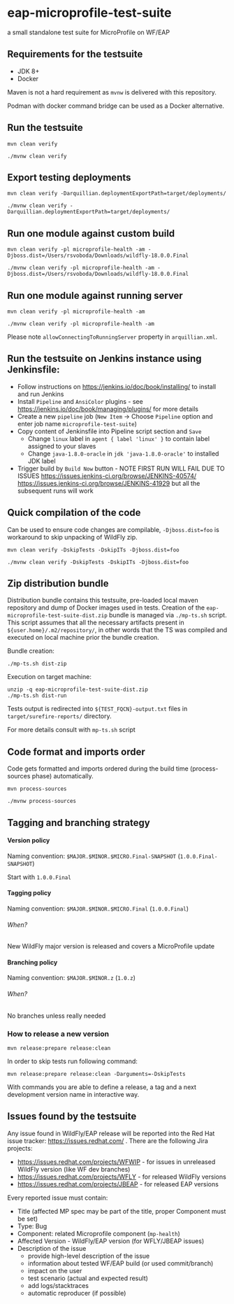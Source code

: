 # eap-microprofile-test-suite
 a small standalone test suite for MicroProfile on WF/EAP

## Requirements for the testsuite
 - JDK 8+
 - Docker
 
 Maven is not a hard requirement as `mvnw` is delivered with this repository.

 Podman with docker command bridge can be used as a Docker alternative.

## Run the testsuite
```
mvn clean verify

./mvnw clean verify
```

## Export testing deployments
```
mvn clean verify -Darquillian.deploymentExportPath=target/deployments/

./mvnw clean verify -Darquillian.deploymentExportPath=target/deployments/
```

## Run one module against custom build
```
mvn clean verify -pl microprofile-health -am -Djboss.dist=/Users/rsvoboda/Downloads/wildfly-18.0.0.Final

./mvnw clean verify -pl microprofile-health -am -Djboss.dist=/Users/rsvoboda/Downloads/wildfly-18.0.0.Final
```

## Run one module against running server
```
mvn clean verify -pl microprofile-health -am

./mvnw clean verify -pl microprofile-health -am
```
Please note `allowConnectingToRunningServer` property in `arquillian.xml`.

## Run the testsuite on Jenkins instance using Jenkinsfile:

- Follow instructions on <https://jenkins.io/doc/book/installing/> to install and run Jenkins
- Install `Pipeline` and `AnsiColor` plugins - see https://jenkins.io/doc/book/managing/plugins/ for more details
- Create a new `pipeline` job (`New Item` -> Choose `Pipeline` option and enter job name `microprofile-test-suite`)
- Copy content of Jenkinsfile into Pipeline script section and `Save`
    - Change `linux` label in `agent { label 'linux' }` to contain label assigned to your slaves
    - Change `java-1.8.0-oracle` in `jdk 'java-1.8.0-oracle'` to installed JDK label
- Trigger build by `Build Now` button - NOTE FIRST RUN WILL FAIL DUE TO ISSUES <https://issues.jenkins-ci.org/browse/JENKINS-40574/> <https://issues.jenkins-ci.org/browse/JENKINS-41929> but all the subsequent runs will work

## Quick compilation of the code
Can be used to ensure code changes are compilable, `-Djboss.dist=foo` is workaround to skip unpacking of WildFly zip.
```
mvn clean verify -DskipTests -DskipITs -Djboss.dist=foo

./mvnw clean verify -DskipTests -DskipITs -Djboss.dist=foo
```

## Zip distribution bundle
Distribution bundle contains this testsuite, pre-loaded local maven repository and dump of Docker images used in tests.
Creation of the `eap-microprofile-test-suite-dist.zip` bundle is managed via `./mp-ts.sh` script.
This script assumes that all the necessary artifacts present in `${user.home}/.m2/repository/`, in other words that the TS was compiled and executed on local machine prior the bundle creation.

Bundle creation:
```
./mp-ts.sh dist-zip
```

Execution on target machine:
```
unzip -q eap-microprofile-test-suite-dist.zip
./mp-ts.sh dist-run
```
Tests output is redirected into `${TEST_FQCN}-output.txt` files in `target/surefire-reports/` directory.

For more details consult with `mp-ts.sh` script

## Code format and imports order
Code gets formatted and imports ordered during the build time (process-sources phase) automatically.

```
mvn process-sources

./mvnw process-sources
```

## Tagging and branching strategy

#### Version policy

Naming convention: `$MAJOR.$MINOR.$MICRO.Final-SNAPSHOT` (`1.0.0.Final-SNAPSHOT`)

Start with `1.0.0.Final`

#### Tagging policy

Naming convention: `$MAJOR.$MINOR.$MICRO.Final` (`1.0.0.Final`)

###### When?

New WildFly major version is released and covers a MicroProfile update

#### Branching policy

Naming convention: `$MAJOR.$MINOR.z` (`1.0.z`)

###### When?

No branches unless really needed

### How to release a new version

```
mvn release:prepare release:clean
```

In order to skip tests run following command:

```
mvn release:prepare release:clean -Darguments=-DskipTests
```

With commands you are able to define a release, a tag and a next development version name in interactive way.

## Issues found by the testsuite
Any issue found in WildFly/EAP release will be reported into the Red Hat issue tracker: https://issues.redhat.com/ . There are the following Jira projects:
* https://issues.redhat.com/projects/WFWIP - for issues in unreleased WildFly version (like WF dev branches)
* https://issues.redhat.com/projects/WFLY - for released WildFly versions
* https://issues.redhat.com/projects/JBEAP - for released EAP versions

Every reported issue must contain:
* Title (affected MP spec may be part of the title, proper Component must be set)
* Type: Bug
* Component: related Microprofile component (`mp-health`)
* Affected Version - WildFly/EAP version (for WFLY/JBEAP issues)
* Description of the issue
  * provide high-level description of the issue
  * information about tested WF/EAP build (or used commit/branch)
  * impact on the user
  * test scenario (actual and expected result)
  * add logs/stacktraces
  * automatic reproducer (if possible)

